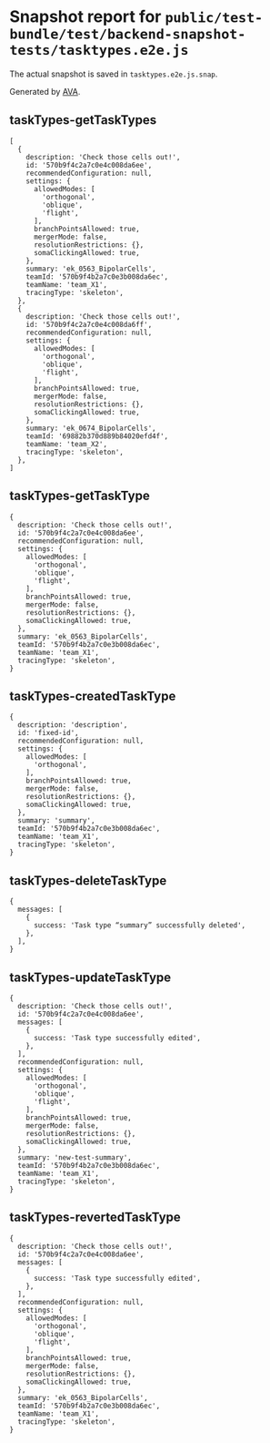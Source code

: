 # Snapshot report for `public/test-bundle/test/backend-snapshot-tests/tasktypes.e2e.js`

The actual snapshot is saved in `tasktypes.e2e.js.snap`.

Generated by [AVA](https://avajs.dev).

## taskTypes-getTaskTypes

    [
      {
        description: 'Check those cells out!',
        id: '570b9f4c2a7c0e4c008da6ee',
        recommendedConfiguration: null,
        settings: {
          allowedModes: [
            'orthogonal',
            'oblique',
            'flight',
          ],
          branchPointsAllowed: true,
          mergerMode: false,
          resolutionRestrictions: {},
          somaClickingAllowed: true,
        },
        summary: 'ek_0563_BipolarCells',
        teamId: '570b9f4b2a7c0e3b008da6ec',
        teamName: 'team_X1',
        tracingType: 'skeleton',
      },
      {
        description: 'Check those cells out!',
        id: '570b9f4c2a7c0e4c008da6ff',
        recommendedConfiguration: null,
        settings: {
          allowedModes: [
            'orthogonal',
            'oblique',
            'flight',
          ],
          branchPointsAllowed: true,
          mergerMode: false,
          resolutionRestrictions: {},
          somaClickingAllowed: true,
        },
        summary: 'ek_0674_BipolarCells',
        teamId: '69882b370d889b84020efd4f',
        teamName: 'team_X2',
        tracingType: 'skeleton',
      },
    ]

## taskTypes-getTaskType

    {
      description: 'Check those cells out!',
      id: '570b9f4c2a7c0e4c008da6ee',
      recommendedConfiguration: null,
      settings: {
        allowedModes: [
          'orthogonal',
          'oblique',
          'flight',
        ],
        branchPointsAllowed: true,
        mergerMode: false,
        resolutionRestrictions: {},
        somaClickingAllowed: true,
      },
      summary: 'ek_0563_BipolarCells',
      teamId: '570b9f4b2a7c0e3b008da6ec',
      teamName: 'team_X1',
      tracingType: 'skeleton',
    }

## taskTypes-createdTaskType

    {
      description: 'description',
      id: 'fixed-id',
      recommendedConfiguration: null,
      settings: {
        allowedModes: [
          'orthogonal',
        ],
        branchPointsAllowed: true,
        mergerMode: false,
        resolutionRestrictions: {},
        somaClickingAllowed: true,
      },
      summary: 'summary',
      teamId: '570b9f4b2a7c0e3b008da6ec',
      teamName: 'team_X1',
      tracingType: 'skeleton',
    }

## taskTypes-deleteTaskType

    {
      messages: [
        {
          success: 'Task type “summary” successfully deleted',
        },
      ],
    }

## taskTypes-updateTaskType

    {
      description: 'Check those cells out!',
      id: '570b9f4c2a7c0e4c008da6ee',
      messages: [
        {
          success: 'Task type successfully edited',
        },
      ],
      recommendedConfiguration: null,
      settings: {
        allowedModes: [
          'orthogonal',
          'oblique',
          'flight',
        ],
        branchPointsAllowed: true,
        mergerMode: false,
        resolutionRestrictions: {},
        somaClickingAllowed: true,
      },
      summary: 'new-test-summary',
      teamId: '570b9f4b2a7c0e3b008da6ec',
      teamName: 'team_X1',
      tracingType: 'skeleton',
    }

## taskTypes-revertedTaskType

    {
      description: 'Check those cells out!',
      id: '570b9f4c2a7c0e4c008da6ee',
      messages: [
        {
          success: 'Task type successfully edited',
        },
      ],
      recommendedConfiguration: null,
      settings: {
        allowedModes: [
          'orthogonal',
          'oblique',
          'flight',
        ],
        branchPointsAllowed: true,
        mergerMode: false,
        resolutionRestrictions: {},
        somaClickingAllowed: true,
      },
      summary: 'ek_0563_BipolarCells',
      teamId: '570b9f4b2a7c0e3b008da6ec',
      teamName: 'team_X1',
      tracingType: 'skeleton',
    }
